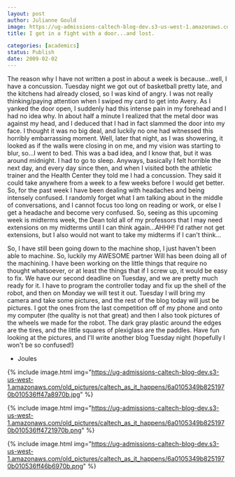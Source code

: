 ```yaml
---
layout: post
author: Julianne Gould
image: https://ug-admissions-caltech-blog-dev.s3-us-west-1.amazonaws.com/old_pictures/caltech_as_it_happens/6a0105349b8251970b010536ff47dc970b.jpg
title: I got in a fight with a door...and lost.

categories: [academics]
status: Publish
date: 2009-02-02
---
```


The reason why I have not written a post in about a week is because...well, I have a concussion. Tuesday night we got out of basketball pretty late, and the kitchens had already closed, so I was kind of angry. I was not really thinking/paying attention when I swiped my card to get into Avery. As I yanked the door open, I suddenly had this intense pain in my forehead and I had no idea why. In about half a minute I realized that the metal door was against my head, and I deduced that I had in fact slammed the door into my face. I thought it was no big deal, and luckily no one had witnessed this horribly embarrassing moment. Well, later that night, as I was showering, it looked as if the walls were closing in on me, and my vision was starting to blur, so...I went to bed. This was a bad idea, and I know that, but it was around midnight. I had to go to sleep. Anyways, basically I felt horrible the next day, and every day since then, and when I visited both the athletic trainer and the Health Center they told me I had a concussion. They said it could take anywhere from a week to a few weeks before I would get better. So, for the past week I have been dealing with headaches and being intensely confused. I randomly forget what I am talking about in the middle of conversations, and I cannot focus too long on reading or work, or else I get a headache and become very confused. So, seeing as this upcoming week is midterms week, the Dean told all of my professors that I may need extensions on my midterms until I can think again...AHHH! I'd rather not get extensions, but I also would not want to take my midterms if I can't think...

So, I have still been going down to the machine shop, I just haven't been able to machine. So, luckily my AWESOME partner Will has been doing all of the machining. I have been working on the little things that require no thought whatsoever, or at least the things that if I screw up, it would be easy to fix. We have our second deadline on Tuesday, and we are pretty much ready for it. I have to program the controller today and fix up the shell of the robot, and then on Monday we will test it out. Tuesday I will bring my camera and take some pictures, and the rest of the blog today will just be pictures. I got the ones from the last competition off of my phone and onto my computer (the quality is not that great) and then I also took pictures of the wheels we made for the robot. The dark gray plastic around the edges are the tires, and the little squares of plexiglass are the paddles. Have fun looking at the pictures, and I'll write another blog Tuesday night (hopefully I won't be so confused!)

- Joules


{% include image.html img="https://ug-admissions-caltech-blog-dev.s3-us-west-1.amazonaws.com/old_pictures/caltech_as_it_happens/6a0105349b8251970b010536ff47a8970b.jpg" %}

{% include image.html img="https://ug-admissions-caltech-blog-dev.s3-us-west-1.amazonaws.com/old_pictures/caltech_as_it_happens/6a0105349b8251970b010536ff4721970b.png" %}

{% include image.html img="https://ug-admissions-caltech-blog-dev.s3-us-west-1.amazonaws.com/old_pictures/caltech_as_it_happens/6a0105349b8251970b010536ff46b6970b.png" %}
